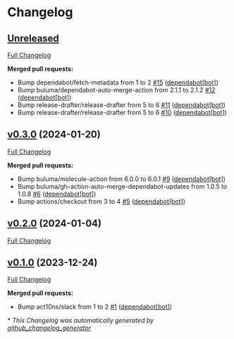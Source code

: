 # Changelog

## [Unreleased](https://github.com/buluma/ansible-role-galen/tree/HEAD)

[Full Changelog](https://github.com/buluma/ansible-role-galen/compare/v0.3.0...HEAD)

**Merged pull requests:**

- Bump dependabot/fetch-metadata from 1 to 2 [\#15](https://github.com/buluma/ansible-role-galen/pull/15) ([dependabot[bot]](https://github.com/apps/dependabot))
- Bump buluma/dependabot-auto-merge-action from 2.1.1 to 2.1.2 [\#12](https://github.com/buluma/ansible-role-galen/pull/12) ([dependabot[bot]](https://github.com/apps/dependabot))
- Bump release-drafter/release-drafter from 5 to 6 [\#11](https://github.com/buluma/ansible-role-galen/pull/11) ([dependabot[bot]](https://github.com/apps/dependabot))
- Bump release-drafter/release-drafter from 5 to 6 [\#10](https://github.com/buluma/ansible-role-galen/pull/10) ([dependabot[bot]](https://github.com/apps/dependabot))

## [v0.3.0](https://github.com/buluma/ansible-role-galen/tree/v0.3.0) (2024-01-20)

[Full Changelog](https://github.com/buluma/ansible-role-galen/compare/v0.2.0...v0.3.0)

**Merged pull requests:**

- Bump buluma/molecule-action from 6.0.0 to 6.0.1 [\#9](https://github.com/buluma/ansible-role-galen/pull/9) ([dependabot[bot]](https://github.com/apps/dependabot))
- Bump buluma/gh-action-auto-merge-dependabot-updates from 1.0.5 to 1.0.8 [\#6](https://github.com/buluma/ansible-role-galen/pull/6) ([dependabot[bot]](https://github.com/apps/dependabot))
- Bump actions/checkout from 3 to 4 [\#5](https://github.com/buluma/ansible-role-galen/pull/5) ([dependabot[bot]](https://github.com/apps/dependabot))

## [v0.2.0](https://github.com/buluma/ansible-role-galen/tree/v0.2.0) (2024-01-04)

[Full Changelog](https://github.com/buluma/ansible-role-galen/compare/v0.1.0...v0.2.0)

## [v0.1.0](https://github.com/buluma/ansible-role-galen/tree/v0.1.0) (2023-12-24)

[Full Changelog](https://github.com/buluma/ansible-role-galen/compare/5b44cf19a0620c61eddf9c1ffba7e682179df442...v0.1.0)

**Merged pull requests:**

- Bump act10ns/slack from 1 to 2 [\#1](https://github.com/buluma/ansible-role-galen/pull/1) ([dependabot[bot]](https://github.com/apps/dependabot))



\* *This Changelog was automatically generated by [github_changelog_generator](https://github.com/github-changelog-generator/github-changelog-generator)*
